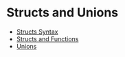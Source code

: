 



# Structs and Unions

* [Structs Syntax](./01_Struct_Syntax.html)
* [Structs and Functions](./02_Structs_Functions.html)
* [Unions](./03_Union.html)